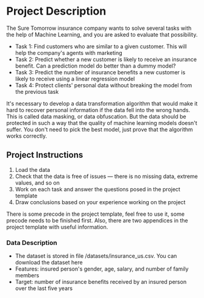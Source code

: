 <h1>Project Description</h1>
The Sure Tomorrow insurance company wants to solve several tasks with the help of Machine Learning, and you are asked to evaluate that possibility.
<ul><li>Task 1: Find customers who are similar to a given customer. This will help the company's agents with marketing</li>
<li>Task 2: Predict whether a new customer is likely to receive an insurance benefit. Can a prediction model do better than a dummy model?</li>
<li>Task 3: Predict the number of insurance benefits a new customer is likely to receive using a linear regression model</li>
<li>Task 4: Protect clients' personal data without breaking the model from the previous task</ul></li>

It's necessary to develop a data transformation algorithm that would make it hard to recover personal information if the data fell into the wrong hands.
This is called data masking, or data obfuscation. But the data should be protected in such a way that the quality of machine learning models doesn't suffer. 
You don't need to pick the best model, just prove that the algorithm works correctly.

<h2>Project Instructions</h2>
<ol><li>Load the data</li>
<li>Check that the data is free of issues — there is no missing data, extreme values, and so on</li>
<li>Work on each task and answer the questions posed in the project template</li>
<li>Draw conclusions based on your experience working on the project</ol></li>
There is some precode in the project template, feel free to use it, some precode needs to be finished first. Also, there are two appendices in the project template with useful information.

<h3>Data Description</h3>
<ul><li>The dataset is stored in file /datasets/insurance_us.csv. You can download the dataset here</li>
<li>Features: insured person's gender, age, salary, and number of family members</li>
<li>Target: number of insurance benefits received by an insured person over the last five years</ul></li>
